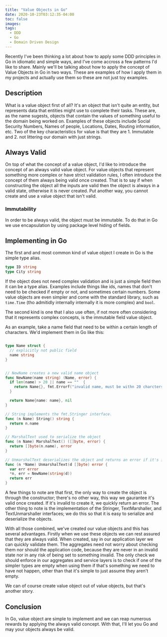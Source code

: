```yaml
---
title: "Value Objects in Go"
date: 2020-10-23T03:12:35-04:00
toc: false
images:
tags:
  - DDD
  - Go
  - Domain Driven Design
---
```


Recently I've been thinking a lot about how to apply some DDD principles in Go in idiomatic and simple ways, and I've come accross a few patterns I'd like to share. Mainly we'll be talking about how to apply the concept of Value Objects in Go in two ways. These are examples of how I apply them in my projects and actually use them so these are not just toy examples.

## Description

What is a value object first of all? It's an object that isn't quite an entity, but represents data that entities might use to complete their tasks. These are, as the name sugests, objects that contain the values of something useful to the domain being worked on. Examples of these objects include Social Security Numbers, Names of people, Locations, Dates, Routing information, etc. Two of the key characteristics for value is that they are 1. Immutable and 2. not littering our domain with just strings.

## Always Valid

On top of what the concept of a value object, I'd like to introduce the concept of an always valid value object. For value objects that represent something more complex or have strict validation rules, I often introduce the concept of them always being valid once created. That is to say if when constructing the object all the inputs are valid then the object is always in a valid state, otherwise it is never created. Put another way, you cannot create and use a value object that isn't valid.

### Immutability

In order to be always valid, the object must be immutable. To do that in Go we use encapsulation by using package level hiding of fields. 

## Implementing in Go

The first and and most common kind of value object I create in Go is the simple type alias. 

```go
type ID string
type City string
```

If the object does not need complex validation and is just a simple field then it can be a type alias. Examples include things like ids, names that don't need to be checked if empty or not, and sometimes certain numbers. Some value objects are even simpler and come with the standard library, such as `time.Time` (tho admitidly internally internally it is more complex) and `bool`. 


The second kind is one that I also use often, if not more often considering that it represents complex concepts, is the immutable field value object.

As an example, take a name field that need to be within a certain length of characters. We'd implement them in Go like this:

```go

type Name struct {
  // explicitly not public field
  name string
}


// NewName creates a new valid name object
func NewName(name string) (Name, error) {
  if len(name) > 20 || name == ""  {
    return Name{}, fmt.Errorf("invalid name, must be withn 20 charcters and non-empty")
  }

  return Name{name: name}, nil
}

// String implements the fmt.Stringer interface.
func (n Name) String() string {
  return n.name
}

// MarshalText used to serialize the object
func (n Name) MarshalText() ([]byte, error) {
  return []byte(n.name), error
}

// UnmarshalText deserializes the object and returns an error if it's invalid. 
func (n *Name) UnmarshalText(d []byte) error {
  var err error
  *n, err = NewName(string(d))
  return err
}
```


A few things to note are that first, the only way to create the object is through the constructor; there's no other way, this way we gaurantee it's valid once created. If it's invalid to create it, we quickly return an error. The other thing to note is the implementation of the Stringer, TextMarshaller, and TextUnmarshaller interfaces; we do this so that it is easy to serialize and deserialize the objects. 

With all those combined, we've created our value objects and this has several advantages. Firstly when we use these objects we can rest assured that they are always valid. When created, say in our application layer we can quickly validate them. The aggregates need not worry about checking them nor should the application code, because they are never in an invalid state nor in any risk of being set to something invalid. The only check we should enforce in our aggregates and service layers is to check if one of the simpler types are empty when using them if that's something we need to have not happen, other than that it's simple to just assume they aren't empty.

We can of course create value object out of value objects, but that's another story.

## Conclusion

In Go, value object are simple to implement and we can reap numerous rewards by applying the always valid concept. With that, I'll let you Go and may your objects always be valid.